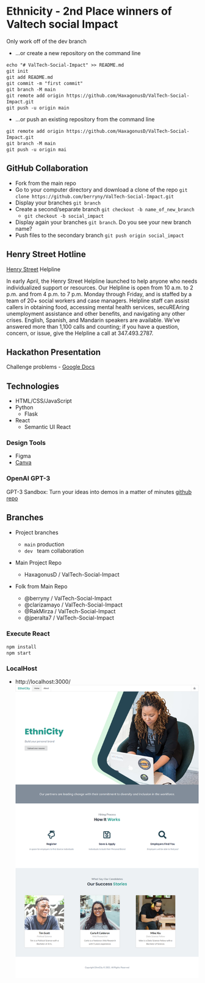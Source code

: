 # Ethnicity - 2nd Place winners of Valtech social Impact
Only work off of the dev branch 

- …or create a new repository on the command line
```
echo "# ValTech-Social-Impact" >> README.md
git init
git add README.md
git commit -m "first commit"
git branch -M main
git remote add origin https://github.com/HaxagonusD/ValTech-Social-Impact.git
git push -u origin main
```

- …or push an existing repository from the command line
```
git remote add origin https://github.com/HaxagonusD/ValTech-Social-Impact.git
git branch -M main
git push -u origin mai 
```

## GitHub Collaboration 
- Fork from the main repo
- Go to your computer directory and download a clone of the repo `git clone https://github.com/berryny/ValTech-Social-Impact.git`
- Display your branches `git branch`
- Create a second/separate branch `git checkout -b name_of_new_branch`
    - `git checkout -b social_impact`
- Display again your branches `git branch`. Do you see your new branch name?
- Push files to the secondary branch `git push origin social_impact`

## Henry Street Hotline

[Henry Street](https://www.henrystreet.org/) Helpline

In early April, the Henry Street Helpline launched to help anyone who needs individualized support or resources. Our Helpline is open from 10 a.m. to 2 p.m. and from 4 p.m. to 7 p.m. Monday through Friday, and is staffed by a team of 20+ social workers and case managers. Helpline staff can assist callers in obtaining food, accessing mental health services, secuREAring unemployment assistance and other benefits, and navigating any other crises. English, Spanish, and Mandarin speakers are available. We’ve answered more than 1,100 calls and counting; if you have a question, concern, or issue, give the Helpline a call at 347.493.2787.

## Hackathon Presentation

Challenge problems - [Google Docs](https://docs.google.com/presentation/d/1ou1FoqN-ZzJbSAMPYZSxkv9jKQq3Y2Y00TOGHxSCl6g/edit?usp=sharing)

## Technologies

- HTML/CSS/JavaScript
- Python
    - Flask
- React
    - Semantic UI React

### Design Tools

- Figma
- [Canva](https://www.canva.com/design/DAETWGEKjaY/FPhr64xArHglQYnbKf_VSw/edit#)


### OpenAI GPT-3

GPT-3 Sandbox: Turn your ideas into demos in a matter of minutes
[github repo](https://github.com/shreyashankar/gpt3-sandbox)


## Branches

- Project branches
    - `main` production
    - `dev ` team collaboration 

- Main Project Repo
    - HaxagonusD / ValTech-Social-Impact

- Folk from Main Repo
    - @berryny / ValTech-Social-Impact
    - @clarizamayo / ValTech-Social-Impact
    - @RakMirza / ValTech-Social-Impact
    - @jperalta7 / ValTech-Social-Impact

### Execute React

```
npm install
npm start
```

### LocalHost

- http://localhost:3000/
![](src/views/img/EthniCity-Landing.png)
